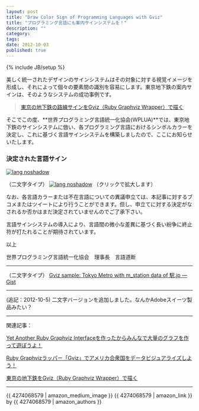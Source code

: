 ```yaml
---
layout: post
title: "Draw Color Sign of Programming Languages with Gviz"
title: "プログラミング言語にも案内サインシステムを！"
description: ""
category: 
tags: 
date: 2012-10-03
published: true
---
```

{% include JB/setup %}


美しく統一されたデザインのサインシステムはその対象に対する視覚イメージを形成し、それによって個々の要素間の識別を容易にします。東京地下鉄の案内サインは、そのようなシステムの成功事例です。

> [東京の地下鉄の路線サインをGviz（Ruby Graphviz Wrapper）で描く](http://melborne.github.com/2012/10/03/draw-metro-logos-with-gviz/ '東京の地下鉄の路線サインをGviz（Ruby Graphviz Wrapper）で描く')

そこでこの度、**世界プログラミング言語統一化協会(WPLUA)**では、東京地下鉄のサインシステムに倣い、各プログラミング言語におけるシンボルカラーを決定し、これに基づく言語サインシステムを構築しましたので、ここにお知らせいたします。




### 決定された言語サイン

<a href="{{ site.url }}/assets/images/2012/langlogo.png" rel="lightbox" title="Programming Language Sign System"><img src="{{ site.url }}/assets/images/2012/langlogo.png" alt="lang noshadow" /></a>

（二文字タイプ）
<a href="{{ site.url }}/assets/images/2012/langlogo2.png" rel="lightbox" title="Programming Language Sign System"><img src="{{ site.url }}/assets/images/2012/langlogo2.png" alt="lang noshadow" /></a>
（クリックで拡大します）

なお、各言語カラーまたは不在言語についての異議申立ては、本記事に対するブコメまたはツイートにより行うことができます。但し、申立てに対する決定がなされるか否かはまだ決定されていませんのでご了承下さい。

言語サインシステムの導入により、言語間の微小な差異に基づく長い紛争に終止符が打たれることが期待されています。

以上

世界プログラミング言語統一化協会　理事長　言語道断

----

<script src="https://gist.github.com/3815566.js?file=lang_logo.rb"></script>

（二文字タイプ）
[Gviz sample: Tokyo Metro with m_station data of 駅.jp — Gist](https://gist.github.com/3815566#file_lang_logo2.rb 'Gviz sample: Tokyo Metro with m_station data of 駅.jp — Gist')

----

(追記：2012-10-5) 二文字バージョンを追加しました。なんかAdobeスイーツ製品みたい？


----

関連記事：

[Yet Another Ruby Graphviz Interfaceを作ったからみんなで大量のグラフを作って遊ぼうよ！](http://melborne.github.com/2012/09/25/ruby-plus-graphviz-should-eql-gviz/ 'Yet Another Ruby Graphviz Interfaceを作ったからみんなで大量のグラフを作って遊ぼうよ！')

[Ruby Graphvizラッパー「Gviz」でアメリカ合衆国をデータビジュアライズしよう！](http://melborne.github.com/2012/09/27/usstates-map-data-vasualization-with-gviz/ 'Ruby Graphvizラッパー「Gviz」でアメリカ合衆国をデータビジュアライズしよう！')

[東京の地下鉄をGviz（Ruby Graphviz Wrapper）で描く](http://melborne.github.com/2012/10/02/draw-metro-map-with-gviz/ '東京の地下鉄をGviz（Ruby Graphviz Wrapper）で描く')

----

{{ 4274068579 | amazon_medium_image }}
{{ 4274068579 | amazon_link }} by {{ 4274068579 | amazon_authors }}

